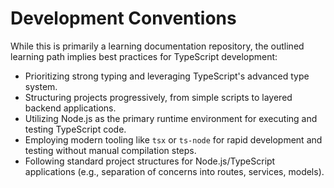 # Development Conventions

While this is primarily a learning documentation repository, the outlined learning path implies best practices for TypeScript development:

*   Prioritizing strong typing and leveraging TypeScript's advanced type system.
*   Structuring projects progressively, from simple scripts to layered backend applications.
*   Utilizing Node.js as the primary runtime environment for executing and testing TypeScript code.
*   Employing modern tooling like `tsx` or `ts-node` for rapid development and testing without manual compilation steps.
*   Following standard project structures for Node.js/TypeScript applications (e.g., separation of concerns into routes, services, models).